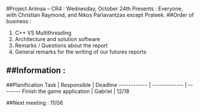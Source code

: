 #Project Arimaa – CR4 : Wednesday, October 24th
Presents : Everyone, with Christian Raymond, and Nikos Parlavantzas except Prateek.
##Order of business :
1. C++ VS Multithreading
2. Architecture and solution software
3. Remarks / Questions about the report
4. General remarks for the writing of our futures reports

##Information :
-

##Planification
Task		|						Responsible	|	Deadline
------------ | ------------- | --------
Finish the game application			 | 		Gabriel	 | 	12/18

##Next meeting : 11/06
